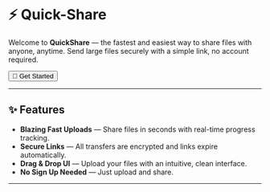 
# ⚡ Quick-Share

Welcome to **QuickShare** — the fastest and easiest way to share files with anyone, anytime. Send large files securely with a simple link, no account required.

<Button>🚀 Get Started</Button>

---

## ✨ Features

- **Blazing Fast Uploads** — Share files in seconds with real-time progress tracking.
- **Secure Links** — All transfers are encrypted and links expire automatically.
- **Drag & Drop UI** — Upload your files with an intuitive, clean interface.
- **No Sign Up Needed** — Just upload and share.

---
